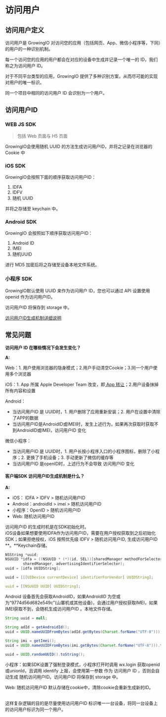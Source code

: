 # 访问用户

## 访问用户定义

访问用户是 GrowingIO 对访问您的应用（包括网页、App、微信小程序等，下同）的用户的一种识别机制。

每一个访问您的应用的用户都会在对应的设备中生成并记录一个唯一的 ID，我们称之为访问用户 ID。

对于不同平台类型的应用，GrowingIO 提供了多种识别方案，从而尽可能的实现对用户的唯一标识。

同一个项目中相同的访问用户 ID 会识别为一个用户。

## 访问用户ID

### WEB JS SDK

> 包括 Web 页面与 H5 页面

GrowingIO会使用随机 UUID 的方法生成访问用户ID，并将之记录在浏览器的 Cookie 中

### iOS SDK

GrowingIO会按照下面的顺序获取访问用户ID：

1. IDFA
2. IDFV
3. 随机 UUID

并将之存储至 keychain 中。

### Android SDK

GrowingIO 会按照如下顺序获取访问用户ID：

1. Android ID
2. IMEI
3. 随机UUID

进行 MD5 加密后将之存储至设备本地文件系统。

### 小程序 SDK

GrowingIO默认使用 UUID 来作为访问用户 ID，您也可以通过 API 设置使用 openid 作为访问用户ID。

访问用户ID 将保存到 storage 中。

[访问用户ID生成机制详细说明](visituser.md#10-ke-hu-duan-sdkdeviceid-sheng-cheng-ji-zhi-jian-yao-luo-ji-shi-shen-me)

## 常见问题

**访问用户 ID 在哪些情况下会发生变化？**

**A:**

Web：1. 用户使用浏览器的隐身模式；2.用户手动清空Cookie；3.同一个用户使用多个浏览器

iOS：1. App 所属 Apple Developer Team 改变，即[ App 转让](https://help.apple.com/app-store-connect/#/deved688524f)；2.用户设备抹掉所有内容和设置

Android：

* 当访问用户ID 是 UUID时，1. 用户删除了应用重新安装；2. 用户在设置中清除了APP的数据
* 当访问用户ID是AndroidID或IMEI时，发生上述行为，如果再次获取时获取不到AndroidID或IMEI，访问用户ID 变化

微信小程序：

* 当访问用户ID 是 UUID时，1. 用户长按小程序入口的小程序图标，删除了小程序；2. 更换了手机设备；3. 手动更新了微信的缓存等
* 当访问用户ID 是openID时，上述行为不会导致 访问用户ID 变化

#### 客户端SDK 访问用户ID生成机制是什么？[​](http://localhost:3000/growingio-sdk-docs/question/common#10-%E5%AE%A2%E6%88%B7%E7%AB%AFsdk-deviceid-%E7%94%9F%E6%88%90%E6%9C%BA%E5%88%B6%E7%AE%80%E8%A6%81%E9%80%BB%E8%BE%91%E6%98%AF%E4%BB%80%E4%B9%88) <a href="#10-ke-hu-duan-sdkdeviceid-sheng-cheng-ji-zhi-jian-yao-luo-ji-shi-shen-me" id="10-ke-hu-duan-sdkdeviceid-sheng-cheng-ji-zhi-jian-yao-luo-ji-shi-shen-me"></a>

**A:**

* iOS： IDFA > IDFV > 随机访问用户ID
* Android：androidId > imei > 随机访问用户ID
* 小程序：OpenID > 随机访问用户ID
* Web: 随机访问用户ID

访问用户ID 的生成时机是在SDK初始化时。\
iOS设备如果想要使用IDFA作为访问用户ID，需要在用户授权获取到之后初始化SDK；如果拒绝授权，iOS 按照优先级 IDFV > 随机访问用户ID, 生成访问用户ID **。**Keychain存储。

```c
NSString *uuid;
NSUUID *idfa = ((NSUUID * (*)(id, SEL))[sharedManager methodForSelector:advertisingIdentifierSelector])(
        sharedManager, advertisingIdentifierSelector);
uuid = [idfa UUIDString];

uuid = [[[UIDevice currentDevice] identifierForVendor] UUIDString];

uuid = [[NSUUID UUID] UUIDString];
```

Android 设备首先会获取AndroidID，如果AndroidID 为空或为“9774d56d682e549c”(山寨机或其他设备)，会通过用户授权获取IMEI，如果IMEI获取不到，会随机生成访问用户ID 。本地文件存储。

```java
String uuid = null;

String adId = getAndroidId();
uuid = UUID.nameUUIDFromBytes(adId.getBytes(Charset.forName("UTF-8"))).toString();
        
String imi = getImei();
uuid = UUID.nameUUIDFromBytes(imi.getBytes(Charset.forName("UTF-8"))).toString();

uuid = UUID.randomUUID().toString();
```

小程序：如果SDK设置了强制登录模式，小程序打开时调用 wx.login 获取openid或unionId，且调用 identify 上报，会使用第一参数 作为 访问用户 ID ，否则会自动生成 随机访问用户ID。访问用户ID 将保存到 storage 中。

Web: 随机访问用户ID 默认存储在cookie中，清除cookie会重新生成新的ID。

\
这样复杂逻辑的目的是尽量使用访问用户ID 标识唯一一台设备，将同一台设备上的访问用户标识为同一个用户。

